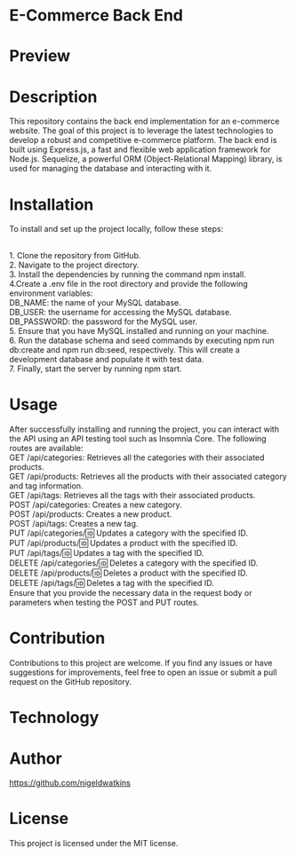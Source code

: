 # E-Commerce Back End

# Preview

# Description
This repository contains the back end implementation for an e-commerce website. The goal of this project is to leverage the latest technologies to develop a robust and competitive e-commerce platform. The back end is built using Express.js, a fast and flexible web application framework for Node.js. Sequelize, a powerful ORM (Object-Relational Mapping) library, is used for managing the database and interacting with it.
# Installation
To install and set up the project locally, follow these steps:

<br>1. Clone the repository from GitHub.
<br>2. Navigate to the project directory.
<br>3. Install the dependencies by running the command npm install.
<br>4.Create a .env file in the root directory and provide the following environment variables:
<br> DB_NAME: the name of your MySQL database.
<br> DB_USER: the username for accessing the MySQL database.
<br> DB_PASSWORD: the password for the MySQL user.
<br>5. Ensure that you have MySQL installed and running on your machine.
<br>6. Run the database schema and seed commands by executing npm run db:create and npm run db:seed, respectively. This will create a development database and populate it with test data.
<br>7. Finally, start the server by running npm start.

# Usage
After successfully installing and running the project, you can interact with the API using an API testing tool such as Insomnia Core. The following routes are available:
<br> GET /api/categories: Retrieves all the categories with their associated products.
<br> GET /api/products: Retrieves all the products with their associated category and tag information.
<br> GET /api/tags: Retrieves all the tags with their associated products.
<br> POST /api/categories: Creates a new category.
<br> POST /api/products: Creates a new product.
<br> POST /api/tags: Creates a new tag.
<br> PUT /api/categories/:id: Updates a category with the specified ID.
<br> PUT /api/products/:id: Updates a product with the specified ID.
<br> PUT /api/tags/:id: Updates a tag with the specified ID.
<br> DELETE /api/categories/:id: Deletes a category with the specified ID.
<br> DELETE /api/products/:id: Deletes a product with the specified ID.
<br> DELETE /api/tags/:id: Deletes a tag with the specified ID.
<br> Ensure that you provide the necessary data in the request body or parameters when testing the POST and PUT routes.

# Contribution
Contributions to this project are welcome. If you find any issues or have suggestions for improvements, feel free to open an issue or submit a pull request on the GitHub repository.

# Technology

# Author 
https://github.com/nigeldwatkins 

# License
This project is licensed under the MIT license.
